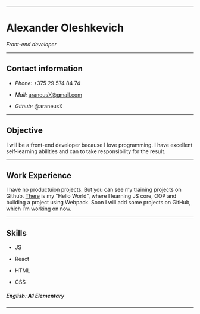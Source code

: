 ___ 

# Alexander Oleshkevich #  
*Front-end developer*

___



## Contact information ##
+  *Phone:*	+375 29 574 84 74

+  *Mail:*	araneusX@gmail.com

+  *Github:*		@araneusX

___

## Objective ##

I will be a front-end developer because I love programming. I have excellent self-learning abilities and can to take responsibility for the result.

  

___

## Work Experience ##

I have no productuion projects. But you can see my training projects on Github. [There](https://araneusx.github.io/fly/) is my "Hello World", where I learning JS core, OOP and building a project using Webpack. Soon I will add some projects on GitHub, which I’m working on now.
___
## Skills ##

+ JS

+ React

+ HTML

+ CSS


##### English: A1 Elementary ######
___
